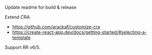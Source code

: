 Update readme for build & release

Extend CRA

- https://github.com/arackaf/customize-cra
- https://create-react-app.dev/docs/getting-started/#selecting-a-template

Support RR v6/5.
